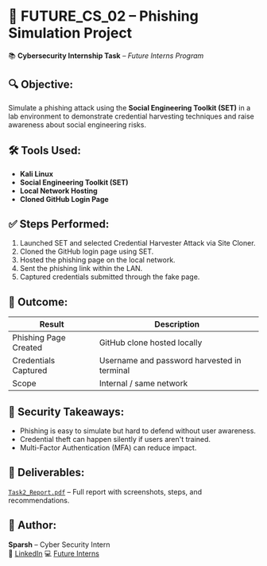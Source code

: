# 🎯 FUTURE_CS_02 – Phishing Simulation Project  
📚 **Cybersecurity Internship Task** – *Future Interns Program*

## 🔍 **Objective:**  
Simulate a phishing attack using the **Social Engineering Toolkit (SET)** in a lab environment to demonstrate credential harvesting techniques and raise awareness about social engineering risks.

## 🛠️ **Tools Used:**

- **Kali Linux**  
- **Social Engineering Toolkit (SET)**  
- **Local Network Hosting**  
- **Cloned GitHub Login Page**  

## ✅ **Steps Performed:**

1. Launched SET and selected Credential Harvester Attack via Site Cloner.
2. Cloned the GitHub login page using SET.
3. Hosted the phishing page on the local network.
4. Sent the phishing link within the LAN.
5. Captured credentials submitted through the fake page.

## 🧪 **Outcome:**

| Result                   | Description                                 |
|--------------------------|---------------------------------------------|
| Phishing Page Created    | GitHub clone hosted locally                 |
| Credentials Captured     | Username and password harvested in terminal |
| Scope                    | Internal / same network                     |

## 🔐 **Security Takeaways:**

- Phishing is easy to simulate but hard to defend without user awareness.
- Credential theft can happen silently if users aren't trained.
- Multi-Factor Authentication (MFA) can reduce impact.

## 📄 **Deliverables:**

<a href="/Sparshagarwal0110/FUTURE_CS_01/blob/main/Task2_Report.pdf"><code>Task2_Report.pdf</code></a> – Full report with screenshots, steps, and recommendations.

## 📝 **Author:**  
**Sparsh** – Cyber Security Intern  
🔗 <a href="https://www.linkedin.com/in/sparsh-agarwal0110/" rel="nofollow">LinkedIn</a>
💻 <a href="https://www.linkedin.com/company/future-interns/" rel="nofollow">Future Interns</a>

